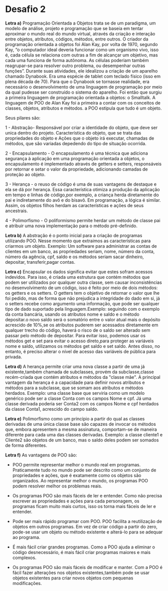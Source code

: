 # Desafio 2


**Letra a)** Programação Orientada a Objetos trata se de um paradigma, um modelo de análise, projeto e programação que se baseia em tentar aproximar o mundo real do mundo virtual, através da criação e interação entre objetos, atributos, códigos, métodos, entre outros. O criador da programação orientada a objetos foi Alan Kay, por volta de 1970, segundo Kay, “o computador ideal deveria funcionar como um organismo vivo, isso é, cada célula se relaciona com outras a fim de alcançar um objetivo, mas cada uma funciona de forma autônoma. As células poderiam também reagrupar-se para resolver outro problema, ou desempenhar outras funções”. Durante suas atividades, ele idealizou a criação de um aparelho chamado Dynabook. Era uma espécie de tablet com teclado físico (isso em plena década de 70). Para que o Dynabook se tornasse realidade, era necessário o desenvolvimento de uma linguagem de programação por meio da qual pudesse ser construído o sistema do aparelho.
Foi então que surgiu a primeira linguagem de programação orientada a objetos: o Smalltalk. A linguagem de POO de Alan Kay foi a primeira a contar com os conceitos de classes, objetos, atributos e métodos. a POO estipula que tudo é um objeto.

Seus pilares são: 

1 - Abstração- Responsável por criar a identidade do objeto, que deve ser unica dentro do projeto. Característica do objeto, que se trata das propriedades do objeto e Ações que o objeto irá executar, chamadas de métodos, que são variadas depedendo do tipo de situação ocorrida.

2 - Encapsulamento - O encapsulamento é uma técnica que adiciona segurança à aplicação em uma programação orientada a objetos, o encapsulamento é implementado através de getters e setters, responsáveis por retornar e setar o valor da propriedade, adicionando camadas de proteção ao objeto.

3 - Herança - o reuso de código é uma de suas vantagens de destaque e ela se dá por herança. Essa característica otimiza a produção da aplicação em tempo e linhas de código,por exemplo, a criança herda diretamente do pai e indiretamente do avô e do bisavô. Em programação, a lógica é similar. Assim, os objetos filhos herdam as características e ações de seus ancestrais.

4 - Polimorfismo - O poliformismo permite herdar um método de classe pai e atribuir uma nova implementação para o método pré-definido.


**Letra b)**  A abstração é o ponto inicial para a criação de programas utilizando POO. Nesse momento que extraimos as características para criarmos um objeto. Exemplo: Um software para administrar as contas de clientes em um banco, as propriedades seriam, nome, número da conta, número da agência, cpf, saldo e os métodos seriam sacar dinheiro, depositar, transferir,pagar contas.

**Letra c)** Encapsular os dados significa evitar que estes sofram acessos indevidos. Para isso, é criada uma estrutura que contém métodos que podem ser utilizados por qualquer outra classe, sem causar inconsistências no desenvolvimento de um código, isso é feito por meio de dois métodos: os getters e os setters. O getters tem o objetivo de retornar o valor que lhe foi pedido, mas de forma que não prejudica a integridade do dado em si, já o setters recebe como argumento uma informação, que pode ser qualquer tipo de dado suportado pela linguagem.Exemplo: seguindo com o exemplo da conta bancária, usando os atributos nome e saldo e o método depositar.o novo saldo será o somatório entre o valor atual mais o depósito acrescido de 10%,se os atributos puderem ser acessados diretamente em qualquer trecho do código, haverá o risco de o saldo ser alterado sem passar pelo método de depositar. Para evitar isso, podemos usar os métodos get e set para evitar o acesso direto,para proteger as variáveis nome e saldo, utilizamos os métodos get saldo e set saldo. Antes disso, no entanto, é preciso alterar o nível de acesso das variáveis de pública para privada. 


**Letra d)** A herança permite criar uma nova classe a partir de uma já existente,também chamada de subclasses, provém da subclasse,classe recém-criada que contém atributos e métodos da "classe mãe". A principal vantagem da herança é a capacidade para definir novos atributos e métodos para a subclasse, que se somam aos atributos e métodos herdados. Exemplo: uma classe base que serviria como um modelo genérico pode ser a classe Conta com os campos Nome e cpf. Já uma classe derivada poderia ser Conta2 com os campos Nome e cpf herdados da classe Conta1, acrescido do campo saldo.


**Letra e)** Polimorfismo como um princípio a partir do qual as classes derivadas de uma única classe base são capazes de invocar os métodos que, embora apresentem a mesma assinatura, comportam-se de maneira diferente para cada uma das classes derivadas. Exemplo: a classe cliente1 e Cliente2 são objetos de um banco, mas o saldo deles podem ser somados de forma diferentes. 

**Letra f)** As vantagens de POO são: 

- POO permite representar melhor o mundo real em  programas. Praticamente tudo no mundo pode ser descrito como um conjunto de propriedades e ações, que é exatamente como os objetos são organizados. Ao representar melhor o mundo, os programas POO podem resolver melhor os problemas reais.

- Os programas POO são mais fáceis de ler e entender. Como não precisa escrever as propriedades e ações para cada personagem, os programas ficam muito mais curtos, isso os torna mais fáceis de ler e entender.

- Pode ser mais rápido programar com POO. POO facilita a reutilização de objetos em outros programas. Em vez de criar código a partir do zero, pode-se usar um objeto ou método existente e alterá-lo para se adequar ao programa.

- É mais fácil criar grandes programas. Como a POO ajuda a eliminar o código desnecessário, é mais fácil criar programas maiores e mais complexos.

- Os programas POO são mais fáceis de modificar e manter. Com a POO é fácil fazer alterações nos objetos existentes,também pode se usar objetos existentes para criar novos objetos com pequenas modificações.


